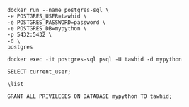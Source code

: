 ```angular2html
docker run --name postgres-sql \
-e POSTGRES_USER=tawhid \
-e POSTGRES_PASSWORD=password \
-e POSTGRES_DB=mypython \
-p 5432:5432 \
-d \
postgres
```

````
docker exec -it postgres-sql psql -U tawhid -d mypython
````

```angular2html
SELECT current_user;
```

```angular2html
\list
```

```angular2html
GRANT ALL PRIVILEGES ON DATABASE mypython TO tawhid;
```
